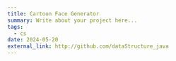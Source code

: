 ```yaml
---
title: Cartoon Face Generator
summary: Write about your project here...
tags:
  - cs
date: 2024-05-20
external_link: http://github.com/dataStructure_java
---
```

